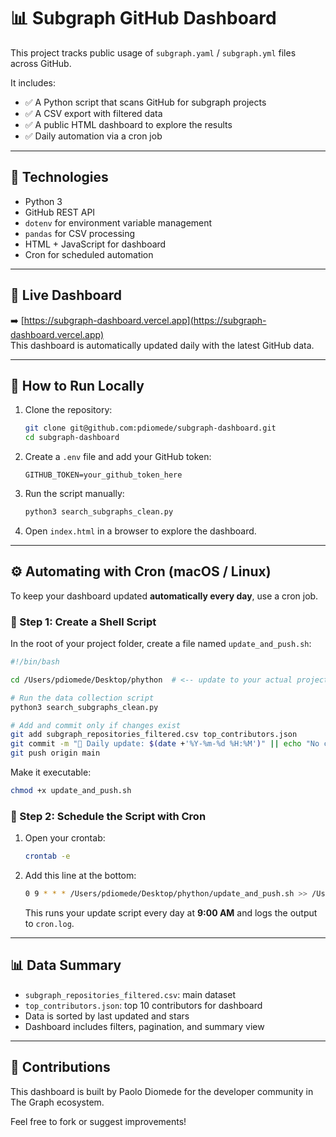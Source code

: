 # 📊 Subgraph GitHub Dashboard

This project tracks public usage of `subgraph.yaml` / `subgraph.yml` files across GitHub.

It includes:
- ✅ A Python script that scans GitHub for subgraph projects
- ✅ A CSV export with filtered data
- ✅ A public HTML dashboard to explore the results
- ✅ Daily automation via a cron job

---

## 🔧 Technologies

- Python 3
- GitHub REST API
- `dotenv` for environment variable management
- `pandas` for CSV processing
- HTML + JavaScript for dashboard
- Cron for scheduled automation

---

## 🚀 Live Dashboard

➡️ [https://subgraph-dashboard.vercel.app](https://subgraph-dashboard.vercel.app)  
This dashboard is automatically updated daily with the latest GitHub data.

---

## 🧪 How to Run Locally

1. Clone the repository:

   ```bash
   git clone git@github.com:pdiomede/subgraph-dashboard.git
   cd subgraph-dashboard
   ```

2. Create a `.env` file and add your GitHub token:

   ```env
   GITHUB_TOKEN=your_github_token_here
   ```

3. Run the script manually:

   ```bash
   python3 search_subgraphs_clean.py
   ```

4. Open `index.html` in a browser to explore the dashboard.

---

## ⚙️ Automating with Cron (macOS / Linux)

To keep your dashboard updated **automatically every day**, use a cron job.

### 🔹 Step 1: Create a Shell Script

In the root of your project folder, create a file named `update_and_push.sh`:

```bash
#!/bin/bash

cd /Users/pdiomede/Desktop/phython  # <-- update to your actual project path

# Run the data collection script
python3 search_subgraphs_clean.py

# Add and commit only if changes exist
git add subgraph_repositories_filtered.csv top_contributors.json
git commit -m "🔄 Daily update: $(date +'%Y-%m-%d %H:%M')" || echo "No changes to commit"
git push origin main
```

Make it executable:

```bash
chmod +x update_and_push.sh
```

### 🔹 Step 2: Schedule the Script with Cron

1. Open your crontab:

   ```bash
   crontab -e
   ```

2. Add this line at the bottom:

   ```bash
   0 9 * * * /Users/pdiomede/Desktop/phython/update_and_push.sh >> /Users/pdiomede/Desktop/phython/cron.log 2>&1
   ```

   This runs your update script every day at **9:00 AM** and logs the output to `cron.log`.

---

## 📊 Data Summary

- `subgraph_repositories_filtered.csv`: main dataset
- `top_contributors.json`: top 10 contributors for dashboard
- Data is sorted by last updated and stars
- Dashboard includes filters, pagination, and summary view

---

## 🙌 Contributions

This dashboard is built by Paolo Diomede for the developer community in The Graph ecosystem.

Feel free to fork or suggest improvements!
